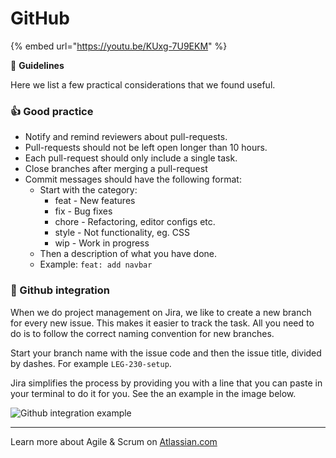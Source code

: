 # GitHub

{% embed url="https://youtu.be/KUxg-7U9EKM" %}

📜 **Guidelines**

Here we list a few practical considerations that we found useful.

### 👍 Good practice

* Notify and remind reviewers about pull-requests.
* Pull-requests should not be left open longer than 10 hours.
* Each pull-request should only include a single task.
* Close branches after merging a pull-request
* Commit messages should have the following format:
  * Start with the category:
    * feat - New features
    * fix - Bug fixes
    * chore - Refactoring, editor configs etc.
    * style - Not functionality, eg. CSS
    * wip - Work in progress
  * Then a description of what you have done.
  * Example: `feat: add navbar`

### 🐙 Github integration

When we do project management on Jira, we like to create a new branch for every new issue. This makes it easier to track the task. All you need to do is to follow the correct naming convention for new branches.

Start your branch name with the issue code and then the issue title, divided by dashes. For example `LEG-230-setup`.

Jira simplifies the process by providing you with a line that you can paste in your terminal to do it for you. See the an example in the image below.

![Github integration example](jira\_github\_integration.png)

***

Learn more about Agile & Scrum on [Atlassian.com](https://www.atlassian.com/agile/scrum)
